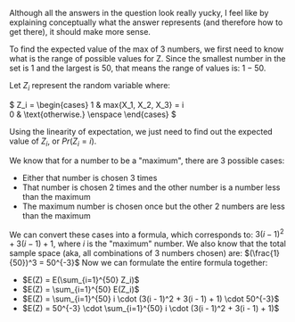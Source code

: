 Although all the answers in the question look really yucky, I feel like by explaining conceptually what the answer represents (and therefore how to get there), it should make more sense.

To find the expected value of the max of 3 numbers, we first need to know what is the range of possible values for Z. Since the smallest number in the set is 1 and the largest is 50, that means the range of values is: $1 - 50$.

Let $Z_i$ represent the random variable where:

$ Z_i =
\begin{cases}
1 & max\{X_1, X_2, X_3\} = i  
0 & \text{otherwise.} \enspace
\end{cases}
$

Using the linearity of expectation, we just need to find out the expected value of $Z_i$, or $Pr(Z_i = i)$.

We know that for a number to be a "maximum", there are 3 possible cases:

<ul>
    <li> Either that number is chosen 3 times
    <li> That number is chosen 2 times and the other number is a number less than the maximum
    <li> The maximum number is chosen once but the other 2 numbers are less than the maximum
</ul>

We can convert these cases into a formula, which corresponds to: $3(i - 1)^2 + 3(i - 1) + 1$, where $i$ is the "maximum" number. We also know that the total sample space (aka, all combinations of 3 numbers chosen) are: $(\frac{1}{50})^3 = 50^{-3}$
Now we can formulate the entire formula together:

<ul>
    <li> $E(Z) = E(\sum_{i=1}^{50} Z_i)$
    <li> $E(Z) = \sum_{i=1}^{50} E(Z_i)$
    <li> $E(Z) = \sum_{i=1}^{50} i \cdot (3(i - 1)^2 + 3(i - 1) + 1) \cdot 50^{-3}$
    <li> $E(Z) = 50^{-3} \cdot \sum_{i=1}^{50} i \cdot (3(i - 1)^2 + 3(i - 1) + 1)$
</ul>
